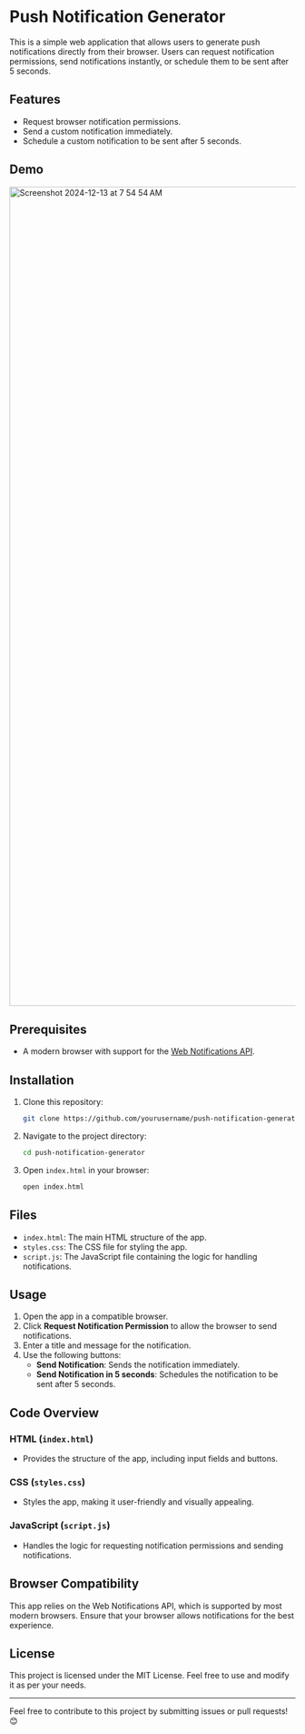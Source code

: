 # Push Notification Generator

This is a simple web application that allows users to generate push notifications directly from their browser. Users can request notification permissions, send notifications instantly, or schedule them to be sent after 5 seconds.

## Features

- Request browser notification permissions.
- Send a custom notification immediately.
- Schedule a custom notification to be sent after 5 seconds.

## Demo

<img width="1440" alt="Screenshot 2024-12-13 at 7 54 54 AM" src="https://github.com/user-attachments/assets/3f559c36-4fd7-4a36-8070-39a2db03a350" />

## Prerequisites

- A modern browser with support for the [Web Notifications API](https://developer.mozilla.org/en-US/docs/Web/API/Notifications_API).

## Installation

1. Clone this repository:

   ```bash
   git clone https://github.com/yourusername/push-notification-generator.git
   ```

2. Navigate to the project directory:

   ```bash
   cd push-notification-generator
   ```

3. Open `index.html` in your browser:

   ```bash
   open index.html
   ```

## Files

- `index.html`: The main HTML structure of the app.
- `styles.css`: The CSS file for styling the app.
- `script.js`: The JavaScript file containing the logic for handling notifications.

## Usage

1. Open the app in a compatible browser.
2. Click **Request Notification Permission** to allow the browser to send notifications.
3. Enter a title and message for the notification.
4. Use the following buttons:
   - **Send Notification**: Sends the notification immediately.
   - **Send Notification in 5 seconds**: Schedules the notification to be sent after 5 seconds.

## Code Overview

### HTML (`index.html`)
- Provides the structure of the app, including input fields and buttons.

### CSS (`styles.css`)
- Styles the app, making it user-friendly and visually appealing.

### JavaScript (`script.js`)
- Handles the logic for requesting notification permissions and sending notifications.

## Browser Compatibility

This app relies on the Web Notifications API, which is supported by most modern browsers. Ensure that your browser allows notifications for the best experience.

## License

This project is licensed under the MIT License. Feel free to use and modify it as per your needs.

---

Feel free to contribute to this project by submitting issues or pull requests! 😊
